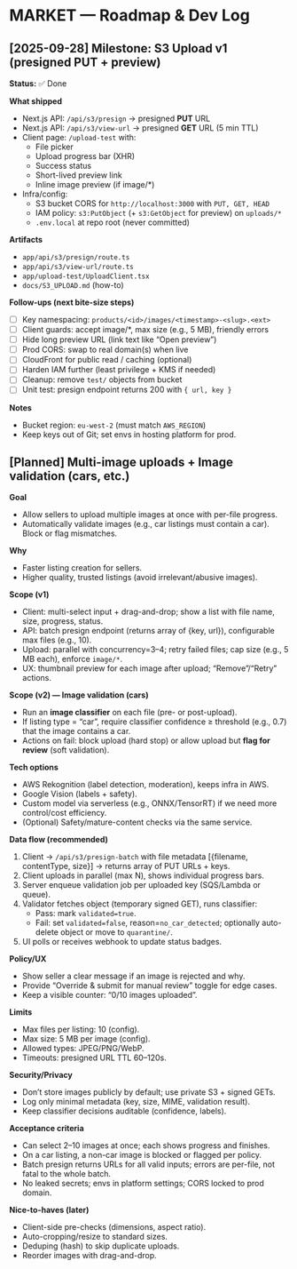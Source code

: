 # MARKET — Roadmap & Dev Log

## [2025-09-28] Milestone: S3 Upload v1 (presigned PUT + preview)
**Status:** ✅ Done

**What shipped**
- Next.js API: `/api/s3/presign` → presigned **PUT** URL
- Next.js API: `/api/s3/view-url` → presigned **GET** URL (5 min TTL)
- Client page: `/upload-test` with:
  - File picker
  - Upload progress bar (XHR)
  - Success status
  - Short-lived preview link
  - Inline image preview (if image/*)
- Infra/config:
  - S3 bucket CORS for `http://localhost:3000` with `PUT, GET, HEAD`
  - IAM policy: `s3:PutObject` (+ `s3:GetObject` for preview) on `uploads/*`
  - `.env.local` at repo root (never committed)

**Artifacts**
- `app/api/s3/presign/route.ts`
- `app/api/s3/view-url/route.ts`
- `app/upload-test/UploadClient.tsx`
- `docs/S3_UPLOAD.md` (how-to)

**Follow-ups (next bite-size steps)**
- [ ] Key namespacing: `products/<id>/images/<timestamp>-<slug>.<ext>`
- [ ] Client guards: accept image/*, max size (e.g., 5 MB), friendly errors
- [ ] Hide long preview URL (link text like “Open preview”)
- [ ] Prod CORS: swap to real domain(s) when live
- [ ] CloudFront for public read / caching (optional)
- [ ] Harden IAM further (least privilege + KMS if needed)
- [ ] Cleanup: remove `test/` objects from bucket
- [ ] Unit test: presign endpoint returns 200 with `{ url, key }`

**Notes**
- Bucket region: `eu-west-2` (must match `AWS_REGION`)
- Keep keys out of Git; set envs in hosting platform for prod.

## [Planned] Multi-image uploads + Image validation (cars, etc.)

**Goal**
- Allow sellers to upload multiple images at once with per-file progress.
- Automatically validate images (e.g., car listings must contain a car). Block or flag mismatches.

**Why**
- Faster listing creation for sellers.
- Higher quality, trusted listings (avoid irrelevant/abusive images).

**Scope (v1)**
- Client: multi-select input + drag-and-drop; show a list with file name, size, progress, status.
- API: batch presign endpoint (returns array of {key, url}), configurable max files (e.g., 10).
- Upload: parallel with concurrency=3–4; retry failed files; cap size (e.g., 5 MB each), enforce `image/*`.
- UX: thumbnail preview for each image after upload; “Remove”/“Retry” actions.

**Scope (v2) — Image validation (cars)**
- Run an **image classifier** on each file (pre- or post-upload).
- If listing type = “car”, require classifier confidence ≥ threshold (e.g., 0.7) that the image contains a car.
- Actions on fail: block upload (hard stop) or allow upload but **flag for review** (soft validation).

**Tech options**
- AWS Rekognition (label detection, moderation), keeps infra in AWS.
- Google Vision (labels + safety).
- Custom model via serverless (e.g., ONNX/TensorRT) if we need more control/cost efficiency.
- (Optional) Safety/mature-content checks via the same service.

**Data flow (recommended)**
1. Client → `/api/s3/presign-batch` with file metadata [{filename, contentType, size}] → returns array of PUT URLs + keys.
2. Client uploads in parallel (max N), shows individual progress bars.
3. Server enqueue validation job per uploaded key (SQS/Lambda or queue).
4. Validator fetches object (temporary signed GET), runs classifier:
   - Pass: mark `validated=true`.
   - Fail: set `validated=false`, reason=`no_car_detected`; optionally auto-delete object or move to `quarantine/`.
5. UI polls or receives webhook to update status badges.

**Policy/UX**
- Show seller a clear message if an image is rejected and why.
- Provide “Override & submit for manual review” toggle for edge cases.
- Keep a visible counter: “0/10 images uploaded”.

**Limits**
- Max files per listing: 10 (config).
- Max size: 5 MB per image (config).
- Allowed types: JPEG/PNG/WebP.
- Timeouts: presigned URL TTL 60–120s.

**Security/Privacy**
- Don’t store images publicly by default; use private S3 + signed GETs.
- Log only minimal metadata (key, size, MIME, validation result).
- Keep classifier decisions auditable (confidence, labels).

**Acceptance criteria**
- Can select 2–10 images at once; each shows progress and finishes.
- On a car listing, a non-car image is blocked or flagged per policy.
- Batch presign returns URLs for all valid inputs; errors are per-file, not fatal to the whole batch.
- No leaked secrets; envs in platform settings; CORS locked to prod domain.

**Nice-to-haves (later)**
- Client-side pre-checks (dimensions, aspect ratio).
- Auto-cropping/resize to standard sizes.
- Deduping (hash) to skip duplicate uploads.
- Reorder images with drag-and-drop.
